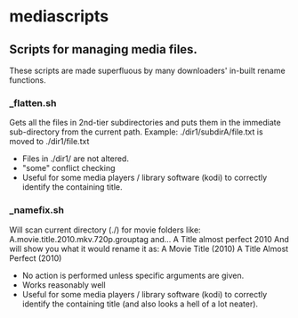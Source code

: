 # mediascripts

## Scripts for managing media files.

These scripts are made superfluous by many downloaders' in-built rename functions.

### _flatten.sh

Gets all the files in 2nd-tier subdirectories and puts them in the immediate sub-directory from the current path.
Example:
./dir1/subdirA/file.txt is moved to ./dir1/file.txt
* Files in ./dir1/ are not altered.
* "some" conflict checking
* Useful for some media players / library software (kodi) to correctly identify the containing title.

### _namefix.sh

Will scan current directory (./) for movie folders like:
  A.movie.title.2010.mkv.720p.grouptag
and...
  A Title almost perfect 2010
And will show you what it would rename it as:
  A Movie Title (2010)
  A Title Almost Perfect (2010)

* No action is performed unless specific arguments are given.
* Works reasonably well
* Useful for some media players / library software (kodi) to correctly identify the containing title (and
  also looks a hell of a lot neater).

